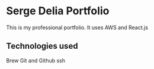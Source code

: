 # Serge Delia Portfolio

This is my professional portfolio.  It uses AWS and React.js

## Technologies used

Brew
Git and Github
ssh
